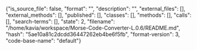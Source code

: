 {"is_source_file": false, "format": "", "description": "", "external_files": [], "external_methods": [], "published": [], "classes": [], "methods": [], "calls": [], "search-terms": [], "state": 2, "filename": "/home/kavia/workspace/Morse-Code-Converter-L.0.6/README.md", "hash": "5ae10a81c2dcdd36447262eb4be6f5fb", "format-version": 3, "code-base-name": "default"}